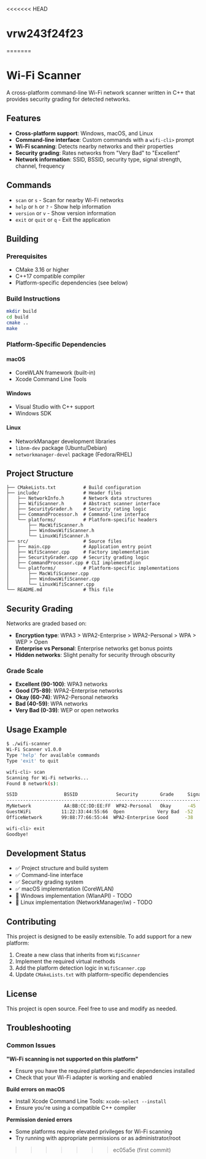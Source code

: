 <<<<<<< HEAD
# vrw243f24f23
=======
# Wi-Fi Scanner

A cross-platform command-line Wi-Fi network scanner written in C++ that provides security grading for detected networks.

## Features

- **Cross-platform support**: Windows, macOS, and Linux
- **Command-line interface**: Custom commands with a `wifi-cli>` prompt
- **Wi-Fi scanning**: Detects nearby networks and their properties
- **Security grading**: Rates networks from "Very Bad" to "Excellent"
- **Network information**: SSID, BSSID, security type, signal strength, channel, frequency

## Commands

- `scan` or `s` - Scan for nearby Wi-Fi networks
- `help` or `h` or `?` - Show help information
- `version` or `v` - Show version information
- `exit` or `quit` or `q` - Exit the application

## Building

### Prerequisites

- CMake 3.16 or higher
- C++17 compatible compiler
- Platform-specific dependencies (see below)

### Build Instructions

```bash
mkdir build
cd build
cmake ..
make
```

### Platform-Specific Dependencies

#### macOS
- CoreWLAN framework (built-in)
- Xcode Command Line Tools

#### Windows
- Visual Studio with C++ support
- Windows SDK

#### Linux
- NetworkManager development libraries
- `libnm-dev` package (Ubuntu/Debian)
- `networkmanager-devel` package (Fedora/RHEL)

## Project Structure

```
├── CMakeLists.txt          # Build configuration
├── include/                # Header files
│   ├── NetworkInfo.h       # Network data structures
│   ├── WifiScanner.h       # Abstract scanner interface
│   ├── SecurityGrader.h    # Security rating logic
│   ├── CommandProcessor.h  # Command-line interface
│   └── platforms/          # Platform-specific headers
│       ├── MacWifiScanner.h
│       ├── WindowsWifiScanner.h
│       └── LinuxWifiScanner.h
├── src/                    # Source files
│   ├── main.cpp            # Application entry point
│   ├── WifiScanner.cpp     # Factory implementation
│   ├── SecurityGrader.cpp  # Security grading logic
│   ├── CommandProcessor.cpp # CLI implementation
│   └── platforms/          # Platform-specific implementations
│       ├── MacWifiScanner.cpp
│       ├── WindowsWifiScanner.cpp
│       └── LinuxWifiScanner.cpp
└── README.md               # This file
```

## Security Grading

Networks are graded based on:

- **Encryption type**: WPA3 > WPA2-Enterprise > WPA2-Personal > WPA > WEP > Open
- **Enterprise vs Personal**: Enterprise networks get bonus points
- **Hidden networks**: Slight penalty for security through obscurity

### Grade Scale

- **Excellent (90-100)**: WPA3 networks
- **Good (75-89)**: WPA2-Enterprise networks
- **Okay (60-74)**: WPA2-Personal networks
- **Bad (40-59)**: WPA networks
- **Very Bad (0-39)**: WEP or open networks

## Usage Example

```bash
$ ./wifi-scanner
Wi-Fi Scanner v1.0.0
Type 'help' for available commands
Type 'exit' to quit

wifi-cli> scan
Scanning for Wi-Fi networks...
Found 8 network(s):

SSID                 BSSID              Security        Grade     Signal   Channel
--------------------------------------------------------------------------------
MyNetwork            AA:BB:CC:DD:EE:FF  WPA2-Personal   Okay      -45      6
GuestWiFi           11:22:33:44:55:66  Open            Very Bad  -52      1
OfficeNetwork       99:88:77:66:55:44  WPA2-Enterprise Good      -38      11

wifi-cli> exit
Goodbye!
```

## Development Status

- ✅ Project structure and build system
- ✅ Command-line interface
- ✅ Security grading system
- ✅ macOS implementation (CoreWLAN)
- 🔄 Windows implementation (WlanAPI) - TODO
- 🔄 Linux implementation (NetworkManager/iw) - TODO

## Contributing

This project is designed to be easily extensible. To add support for a new platform:

1. Create a new class that inherits from `WifiScanner`
2. Implement the required virtual methods
3. Add the platform detection logic in `WifiScanner.cpp`
4. Update `CMakeLists.txt` with platform-specific dependencies

## License

This project is open source. Feel free to use and modify as needed.

## Troubleshooting

### Common Issues

**"Wi-Fi scanning is not supported on this platform"**
- Ensure you have the required platform-specific dependencies installed
- Check that your Wi-Fi adapter is working and enabled

**Build errors on macOS**
- Install Xcode Command Line Tools: `xcode-select --install`
- Ensure you're using a compatible C++ compiler

**Permission denied errors**
- Some platforms require elevated privileges for Wi-Fi scanning
- Try running with appropriate permissions or as administrator/root
>>>>>>> ec05a5e (first commit)
